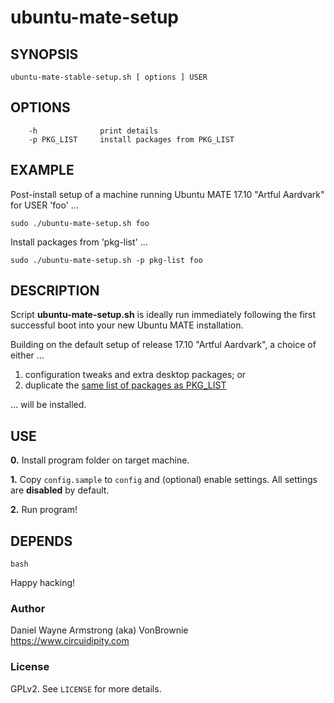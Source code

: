 # ubuntu-mate-setup

## SYNOPSIS

```
ubuntu-mate-stable-setup.sh [ options ] USER
```

## OPTIONS

```
    -h              print details
    -p PKG_LIST     install packages from PKG_LIST
```

## EXAMPLE

Post-install setup of a machine running Ubuntu MATE 17.10 "Artful Aardvark" for USER 'foo' ...

```
sudo ./ubuntu-mate-setup.sh foo
```

Install packages from 'pkg-list' ...

```
sudo ./ubuntu-mate-setup.sh -p pkg-list foo
```

## DESCRIPTION

Script **ubuntu-mate-setup.sh** is ideally run immediately following the first successful boot into your new Ubuntu MATE installation.

Building on the default setup of release 17.10 "Artful Aardvark", a choice of either ...

1) configuration tweaks and extra desktop packages; or
2) duplicate the [same list of packages as PKG_LIST](https://www.circuidipity.com/debian-package-list)

... will be installed.

## USE

**0.** Install program folder on target machine.

**1.** Copy ``config.sample`` to ``config`` and (optional) enable settings. All settings are **disabled** by default.

**2.** Run program!

## DEPENDS

``bash``

Happy hacking!

### Author

Daniel Wayne Armstrong (aka) VonBrownie <br />
https://www.circuidipity.com

### License

GPLv2. See ``LICENSE`` for more details.
